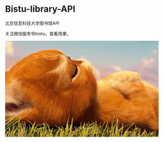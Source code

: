 Bistu-library-API
=================

北京信息科技大学图书馆API

关注微信服务号bistu，查看效果。

<img src="./public/img/sorry.gif"/>
